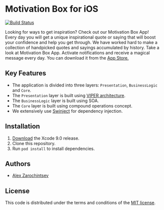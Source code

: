 # Motivation Box for iOS

[![Build Status](https://travis-ci.org/zarochintsev/MotivationBox.svg?branch=master)](https://travis-ci.org/zarochintsev/MotivationBox)

Looking for ways to get inspiration? Check out our Motivation Box App! Every day you will get a unique inspirational quote or saying that will boost your confidence and help you get through. We have worked hard to make a collection of handpicked quotes and sayings accumulated by history. Take a look at Motivation Box App. Activate notifications and receive a magical message every day. You can download it from the [App Store.](https://itunes.apple.com/app/id1254987960)

## Key Features

- The application is divided into three layers: `Presentation`, `BusinessLogic` and `Core`.
- The `Presentation` layer is built using [VIPER architecture](https://github.com/rambler-digital-solutions/The-Book-of-VIPER).
- The `BusinessLogic` layer is built using SOA.
- The `Core` layer is built using compound operations concept.
- We extensively use [Swinject](https://github.com/Swinject/Swinject) for dependency injection.

## Installation

1. [Download](https://developer.apple.com/xcode/download) the Xcode 9.0 release.
1. Clone this repository.
1. Run `pod install` to install dependencies.

## Authors

- [Alex Zarochintsev](https://twitter.com/zarochintsev)

## License

This code is distributed under the terms and conditions of the [MIT license](LICENSE).
